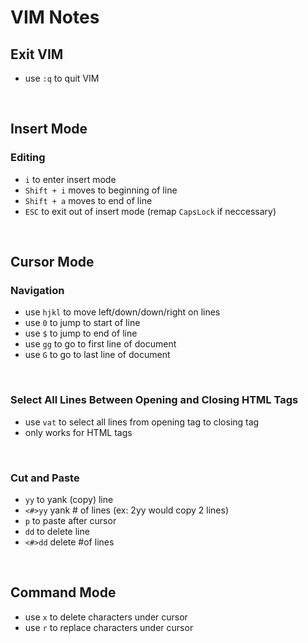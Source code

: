 # VIM Notes

## Exit VIM
- use `:q` to quit VIM
<br>

## Insert Mode

### Editing
- `i` to enter insert mode
- `Shift + i` moves to beginning of line
- `Shift + a` moves to end of line
- `ESC` to exit out of insert mode (remap `CapsLock` if neccessary)
<br>

## Cursor Mode
### Navigation
- use `hjkl` to move left/down/down/right on lines
- use `0` to jump to start of line
- use `$` to jump to end of line
- use `gg` to go to first line of document
- use `G` to go to last line of document

<br>

### Select All Lines Between Opening and Closing HTML Tags
- use `vat` to select all lines from opening tag to closing tag
- only works for HTML tags
<br>

### Cut and Paste
- `yy` to yank (copy) line
- `<#>yy` yank # of lines (ex: 2yy would copy 2 lines)
- `p` to paste after cursor
- `dd` to delete line
- `<#>dd` delete #of lines
<br>

## Command Mode
- use `x` to delete characters under cursor
- use `r` to replace characters under cursor
<br>
